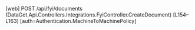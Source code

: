 [web] POST /api/fyi/documents  (DataGet.Api.Controllers.Integrations.FyiController.CreateDocument)  [L154–L163] [auth=Authentication.MachineToMachinePolicy]

